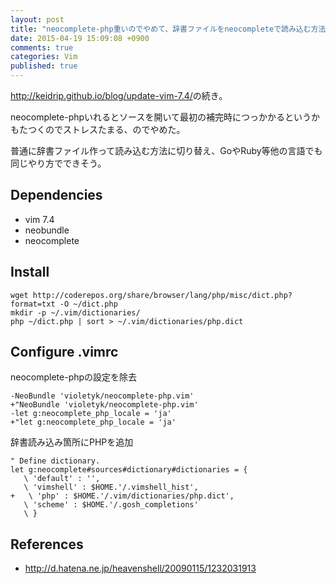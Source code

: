 ```yaml
---
layout: post
title: "neocomplete-php重いのでやめて、辞書ファイルをneocompleteで読み込む方法に切り替えた"
date: 2015-04-19 15:09:08 +0900 
comments: true
categories: Vim
published: true
---
```


<http://keidrip.github.io/blog/update-vim-7.4/>の続き。

neocomplete-phpいれるとソースを開いて最初の補完時につっかかるというかもたつくのでストレスたまる、のでやめた。

普通に辞書ファイル作って読み込む方法に切り替え、GoやRuby等他の言語でも同じやり方でできそう。


## Dependencies

- vim 7.4
- neobundle
- neocomplete

## Install

```
wget http://coderepos.org/share/browser/lang/php/misc/dict.php?format=txt -O ~/dict.php
mkdir -p ~/.vim/dictionaries/
php ~/dict.php | sort > ~/.vim/dictionaries/php.dict
```

## Configure .vimrc

neocomplete-phpの設定を除去

```
-NeoBundle 'violetyk/neocomplete-php.vim'
+"NeoBundle 'violetyk/neocomplete-php.vim'
-let g:neocomplete_php_locale = 'ja'
+"let g:neocomplete_php_locale = 'ja'
```

辞書読み込み箇所にPHPを追加

```
" Define dictionary.
let g:neocomplete#sources#dictionary#dictionaries = {
   \ 'default' : '',
   \ 'vimshell' : $HOME.'/.vimshell_hist',
+   \ 'php' : $HOME.'/.vim/dictionaries/php.dict',
   \ 'scheme' : $HOME.'/.gosh_completions'
   \ }
```

## References

- <http://d.hatena.ne.jp/heavenshell/20090115/1232031913>

